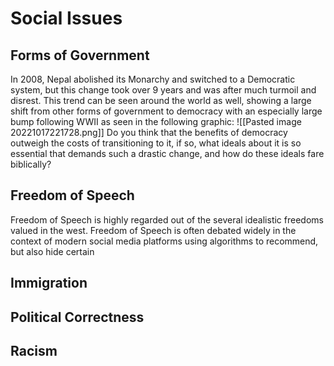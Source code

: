 # Social Issues
## Forms of Government
In 2008, Nepal abolished its Monarchy and switched to a Democratic system, but this change took over 9 years and was after much turmoil and disrest. This trend can be seen around the world as well, showing a large shift from other forms of government to democracy with an especially large bump following WWII as seen in the following graphic:
![[Pasted image 20221017221728.png]]
Do you think that the benefits of democracy outweigh the costs of transitioning to it, if so, what ideals about it is so essential that demands such a drastic change, and how do these ideals fare biblically?

## Freedom of Speech
Freedom of Speech is highly regarded out of the several idealistic freedoms valued in the west. Freedom of Speech is often debated widely in the context of modern social media platforms using algorithms to recommend, but also hide certain 


## Immigration

## Political Correctness

## Racism
